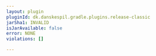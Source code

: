 ```yaml
---
layout: plugin
pluginId: dk.danskespil.gradle.plugins.release-classic
jarSha1: INVALID
isJarAvailable: false
error: NONE
violations: []

---
```

